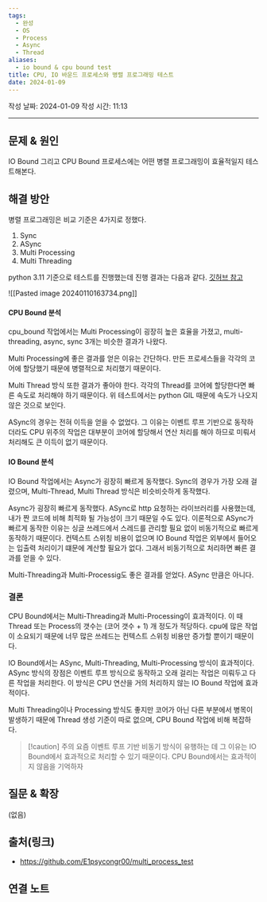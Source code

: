 ```yaml
---
tags:
  - 완성
  - OS
  - Process
  - Async
  - Thread
aliases:
  - io bound & cpu bound test
title: CPU, IO 바운드 프로세스와 병렬 프로그래밍 테스트
date: 2024-01-09
---
```

작성 날짜: 2024-01-09
작성 시간: 11:13


----

## 문제 & 원인
IO Bound 그리고 CPU Bound 프로세스에는 어떤 병렬 프로그래밍이 효율적일지 테스트해본다.

## 해결 방안
병렬 프로그래밍은 비교 기준은 4가지로 정했다.

1. Sync
2. ASync
3. Multi Processing
4. Multi Threading

python 3.11 기준으로 테스트를 진행했는데 진행 결과는 다음과 같다. [깃허브 참고](https://github.com/E1psycongr00/multi_process_test)

![[Pasted image 20240110163734.png]]

#### CPU Bound 분석
cpu_bound 작업에서는 Multi Processing이 굉장히 높은 효율을 가졌고, multi-threading, async, sync 3개는 비슷한 결과가 나왔다. 

Multi Processing에 좋은 결과를 얻은 이유는 간단하다. 만든 프로세스들을 각각의 코어에 할당했기 때문에 병렬적으로 처리했기 때문이다. 

Multi Thread 방식 또한 결과가 좋아야 한다. 각각의 Thread를 코어에 할당한다면 빠른 속도로 처리해야 하기 때문이다. 위 테스트에서는 python GIL 때문에 속도가 나오지 않은 것으로 보인다.

ASync의 경우는 전혀 이득을 얻을 수 없었다. 그 이유는 이벤트 루프 기반으로 동작하더라도 CPU 위주의 작업은 대부분이 코어에 할당해서 연산 처리를 해야 하므로 미뤄서 처리해도 큰 이득이 없기 때문이다. 

#### IO Bound 분석
IO Bound 작업에서는 Async가 굉장히 빠르게 동작했다. Sync의 경우가 가장 오래 걸렸으며, Multi-Thread, Multi Thread 방식은 비슷비슷하게 동작했다.

Async가 굉장히 빠르게 동작했다. ASync로 http 요청하는 라이브러리를 사용했는데, 내가 짠 코드에 비해 최적화 될 가능성이 크기 때문일 수도 있다.  이론적으로 ASync가 빠르게 동작한 이유는 싱글 쓰레드에서 스레드를 관리할 필요 없이 비동기적으로 빠르게 동작하기 때문이다. 컨텍스트 스위칭 비용이 없으며 IO Bound 작업은 외부에서 들어오는 입출력 처리이기 떄문에 계산할 필요가 없다. 그래서 비동기적으로 처리하면 빠른 결과를 얻을 수 있다.

Multi-Threading과 Multi-Processig도 좋은 결과를 얻었다. ASync 만큼은 아니다.


### 결론
CPU Bound에서는 Multi-Threading과 Multi-Processing이 효과적이다. 이 때 Thread 또는 Process의 갯수는 (코어 갯수 + 1) 개 정도가 적당하다. cpu에 많은 작업이 소요되기 때문에 너무 많은 쓰레드는 컨텍스트 스위칭 비용만 증가할 뿐이기 때문이다.

IO Bound에서는 ASync, Multi-Threading, Multi-Processing 방식이 효과적이다. ASync 방식의 장점은 이벤트 루프 방식으로 동작하고 오래 걸리는 작업은 미뤄두고 다른 작업을 처리한다. 이 방식은 CPU 연산을 거의 처리하지 않는 IO Bound 작업에 효과적이다. 

Multi Threading이나 Processing 방식도 좋지만 코어가 아닌 다른 부분에서 병목이 발생하기 때문에 Thread 생성 기준이 따로 없으며, CPU Bound 작업에 비해 복잡하다. 

>[!caution] 주의
요즘 이벤트 루프 기반 비동기 방식이 유행하는 데 그 이유는 IO Bound에서 효과적으로 처리할 수 있기 때문이다. CPU Bound에서는 효과적이지 않음을 기억하자  
## 질문 & 확장

(없음)

## 출처(링크)
- https://github.com/E1psycongr00/multi_process_test

## 연결 노트
